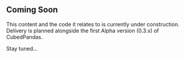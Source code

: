 ## Coming Soon

This content and the code it relates to is currently under construction.  
Delivery is planned alongside the first Alpha version (0.3.x) of CubedPandas.

Stay tuned...
